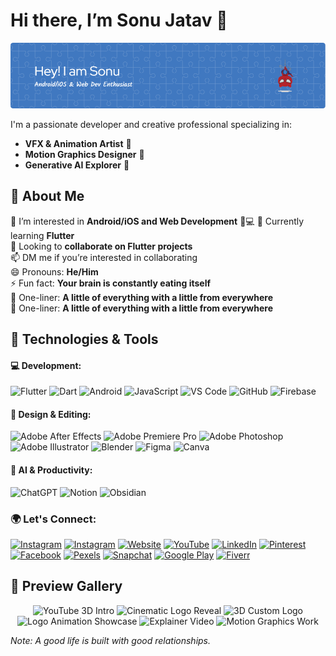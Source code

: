 # Hi there, I’m **Sonu Jatav**  👋

![Profile Banner](https://raw.githubusercontent.com/heythisissonu/heythisissonu/refs/heads/main/github-header-image.png) 

I'm a passionate developer and creative professional specializing in:
- **VFX & Animation Artist** 🎨
- **Motion Graphics Designer** 🎥
- **Generative AI Explorer** 🤖

## 🚀 About Me  

👀 I’m interested in **Android/iOS and Web Development** 📱💻
🌱 Currently learning **Flutter**  
💞️ Looking to **collaborate on Flutter projects**  
📫 DM me if you’re interested in collaborating  
😄 Pronouns: **He/Him**  
⚡ Fun fact: **Your brain is constantly eating itself**  
💞️ One-liner: **A little of everything with a little from everywhere**  
💞️ One-liner: **A little of everything with a little from everywhere**  

## 🔧 Technologies & Tools

#### 💻 Development:
![Flutter](https://img.shields.io/badge/Flutter-02569B?style=for-the-badge&logo=flutter&logoColor=white)
![Dart](https://img.shields.io/badge/Dart-0175C2?style=for-the-badge&logo=dart&logoColor=white)
![Android](https://img.shields.io/badge/Android-3DDC84?style=for-the-badge&logo=android&logoColor=white)
![JavaScript](https://img.shields.io/badge/JavaScript-F7DF1E?style=for-the-badge&logo=javascript&logoColor=black)
![VS Code](https://img.shields.io/badge/VS%20Code-007ACC?style=for-the-badge&logo=visual-studio-code&logoColor=white)
![GitHub](https://img.shields.io/badge/GitHub-181717?style=for-the-badge&logo=github&logoColor=white)
![Firebase](https://img.shields.io/badge/Firebase-FFCA28?style=for-the-badge&logo=firebase&logoColor=black)

#### 🎨 Design & Editing:
![Adobe After Effects](https://img.shields.io/badge/Adobe%20After%20Effects-9999FF?style=for-the-badge&logo=adobe-after-effects&logoColor=white)
![Adobe Premiere Pro](https://img.shields.io/badge/Adobe%20Premiere%20Pro-9999FF?style=for-the-badge&logo=adobe-premiere-pro&logoColor=white)
![Adobe Photoshop](https://img.shields.io/badge/Photoshop-31A8FF?style=for-the-badge&logo=adobe-photoshop&logoColor=white)
![Adobe Illustrator](https://img.shields.io/badge/Illustrator-FF9A00?style=for-the-badge&logo=adobe-illustrator&logoColor=white)
![Blender](https://img.shields.io/badge/Blender-F5792A?style=for-the-badge&logo=blender&logoColor=white)
![Figma](https://img.shields.io/badge/Figma-F24E1E?style=for-the-badge&logo=figma&logoColor=white)
![Canva](https://img.shields.io/badge/Canva-00C4CC?style=for-the-badge&logo=canva&logoColor=white)

#### 🤖 AI & Productivity:
![ChatGPT](https://img.shields.io/badge/ChatGPT-00A67E?style=for-the-badge&logo=openai&logoColor=white)
![Notion](https://img.shields.io/badge/Notion-000000?style=for-the-badge&logo=notion&logoColor=white)
![Obsidian](https://img.shields.io/badge/Obsidian-483699?style=for-the-badge&logo=obsidian&logoColor=white)

### 🌍 Let's Connect:
[![Instagram](https://img.shields.io/badge/Instagram-E4405F?style=for-the-badge&logo=instagram&logoColor=white)](https://www.instagram.com/heythisissonu/)
[![Instagram](https://img.shields.io/badge/Instagram-E4405F?style=for-the-badge&logo=instagram&logoColor=white)](https://www.instagram.com/jnvsonu52/)
[![Website](https://img.shields.io/badge/Website-000000?style=for-the-badge&logo=google-chrome&logoColor=white)](https://www.sonujatav.com/)
[![YouTube](https://img.shields.io/badge/YouTube-FF0000?style=for-the-badge&logo=youtube&logoColor=white)](https://www.youtube.com/sonujatav)
[![LinkedIn](https://img.shields.io/badge/LinkedIn-0A66C2?style=for-the-badge&logo=linkedin&logoColor=white)](https://www.linkedin.com/in/jnvsonu52)
[![Pinterest](https://img.shields.io/badge/Pinterest-BD081C?style=for-the-badge&logo=pinterest&logoColor=white)](https://in.pinterest.com/heythisissonu/)
[![Facebook](https://img.shields.io/badge/Facebook-1877F2?style=for-the-badge&logo=facebook&logoColor=white)](https://www.facebook.com/realsonujatav)
[![Pexels](https://img.shields.io/badge/Pexels-05A081?style=for-the-badge&logo=pexels&logoColor=white)](https://www.pexels.com/@sonujatav/)
[![Snapchat](https://img.shields.io/badge/Snapchat-FFFC00?style=for-the-badge&logo=snapchat&logoColor=black)](https://www.snapchat.com/add/heythisissonu?share_id=ZZ8Vu_DrMCY&locale=en-US-u-mu-celsius)
[![Google Play](https://img.shields.io/badge/Google%20Play-414141?style=for-the-badge&logo=google-play&logoColor=white)](https://play.google.com/store/apps/dev?id=9195200697563876520)
[![Fiverr](https://img.shields.io/badge/Fiverr-1DBF73?style=for-the-badge&logo=fiverr&logoColor=white)](https://www.fiverr.com/jnvsonu52#)


## 🎥 Preview Gallery  

<p align="center">
  
  <img src="https://www.sonujatav.com/img/works/sample_sonuyt.gif" width="250" alt="YouTube 3D Intro">  
  <img src="https://www.sonujatav.com/img/works/sample_3dlogo.gif" width="250" alt="Cinematic Logo Reveal">  
  <img src="https://www.sonujatav.com/img/works/sample_tenforty.gif" width="250" alt="3D Custom Logo">  
  <img src="https://www.sonujatav.com/img/works/logo_work.gif" width="250" alt="Logo Animation Showcase">  
  <img src="https://www.sonujatav.com/img/works/explainer.gif" width="250" alt="Explainer Video">  
  <img src="https://www.sonujatav.com/img/works/motion.gif" width="250" alt="Motion Graphics Work">  
</p>


*Note: A good life is built with good relationships.*

